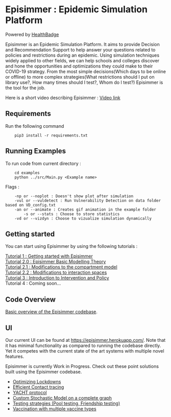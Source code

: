 # Episimmer : Epidemic Simulation Platform
Powered by [HealthBadge](https://www.healthbadge.org/) <br>

Episimmer is an Epidemic Simulation Platform. It aims to provide Decision and Recommendation Support to help answer your questions related to policies and restrictions during an epidemic. Using simulation techniques widely applied to other fields, we can help schools and colleges discover and hone the opportunities and optimizations they could make to their COVID-19 strategy. From the most simple decisions(Which days to be online or offline) to more complex strategies(What restrictions should I put on library use?, How many times should I test?, Whom do I test?) Episimmer is the tool for the job. <br>

Here is a short video describing Episimmer : [Video link](https://drive.google.com/file/d/1Oo-eG7pNIzaqf1uJ9rIf7DAc7MZwNRVY/view?usp=sharing)

## Requirements

Run the following command

		pip3 install -r requirements.txt

## Running Examples
To run code from current directory :

		cd examples
		python ../src/Main.py <Example name>

Flags :

		-np or --noplot : Doesn't show plot after simulation
		-vul or --vuldetect : Run Vulnerability Detection on data folder based on VD_config.txt
		-an or --animate : Creates gif animation in the example folder
	    	-s or --stats : Choose to store statistics
		-vd or --vizdyn : Choose to vizualize simulation dynamically



## Getting started

You can start using Episimmer by  using the following tutorials :

[Tutorial 1 : Getting started with Episimmer](https://docs.google.com/document/d/1PHMlz4W5gl_SpW8u1kWJEqzsAtW6NOWvePSMre9auT4/edit?usp=sharing) <br>
[Tutorial 2.0 : Episimmer Basic Modelling Theory](https://docs.google.com/document/d/1BujPmaEOGoJn6_B0DAhIUUlROKBt4gIlG13Kl9kDRh4/edit?usp=sharing) <br>
[Tutorial 2.1 : Modifications to the compartment model](https://docs.google.com/document/d/1vn8xc95bCQ7K09lMuc3ijHfSeDPa6Nd28tko-19SlnQ/edit?usp=sharing) <br>
[Tutorial 2.2 : Modifications to interaction spaces](https://docs.google.com/document/d/17QNw3BUEclqjtuoN6bd3pFNHsbzNIu2Bo0L1BCPS_A4/edit?usp=sharing) <br>
[Tutorial 3 : Introduction to Intervention and Policy](https://docs.google.com/document/d/121CdfYRg1144kZJoyJMq4xwfuM6vVdLn8bDnMIMMzoY/edit?usp=sharing) <br>
Tutorial 4 : Coming soon...

## Code Overview

[Basic overview of the Episimmer codebase](https://docs.google.com/document/d/1UmuzVt9S2Zo_DX7Ylq462Fl4U69mO954u2s3zJWOfpg/edit?usp=sharing).

## UI
Our current UI can be found at https://episimmer.herokuapp.com/. Note that it has minimal functionality as compared to running the codebase directly. Yet it competes with the current state of the art systems with multiple novel features. <br>

Episimmer is currently Work in Progress. Check out these point solutions built using the Episimmer codebase. <br>

- [Optimizing Lockdowns](https://optimising-lockdowns.herokuapp.com) <br>
- [Efficient Contact tracing](https://contact-tracing.herokuapp.com) <br>
- [YACHT protocol](https://hb-yacht.herokuapp.com) <br>
- [Custom Stochastic Model on a complete graph](https://share.streamlit.io/inavamsi/custom_epidemic_model/main/Main.py) <br>
- [Testing strategies (Pool testing, Friendship testing)](https://share.streamlit.io/suryadheeshjith/epidemic-testing-ui/main.py) <br>
- [Vaccination with multiple vaccine types](https://share.streamlit.io/ruthushankar/vaccination_ui/main/vac.py) <br>
